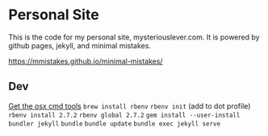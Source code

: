 # Personal Site
This is the code for my personal site, mysteriouslever.com. It is powered by github pages, jekyll, and minimal mistakes.

https://mmistakes.github.io/minimal-mistakes/

## Dev
[Get the osx cmd tools](https://developer.apple.com/downloads/index.action?name=for%20Xcode)
`brew install rbenv`
`rbenv init` (add to dot profile)
`rbenv install 2.7.2`
`rbenv global 2.7.2`
`gem install --user-install bundler jekyll`
`bundle`
`bundle update`
`bundle exec jekyll serve`
